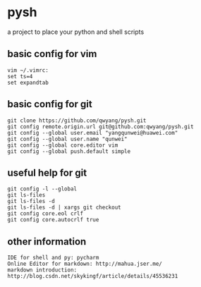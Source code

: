 # pysh
a project to place your python and shell scripts

## basic config for vim
    vim ~/.vimrc:
    set ts=4
    set expandtab
    
## basic config for git
    git clone https://github.com/qwyang/pysh.git
    git config remote.origin.url git@github.com:qwyang/pysh.git
    git config --global user.email "yangqunwei@huawei.com"
    git config --global user.name "qunwei"
    git config --global core.editor vim
    git config --global push.default simple

## useful help for git
    git config -l --global
    git ls-files
    git ls-files -d
    git ls-files -d | xargs git checkout
    git config core.eol crlf
    git config core.autocrlf true
## other information
    IDE for shell and py: pycharm
    Online Editor for markdown: http://mahua.jser.me/
    markdown introduction: http://blog.csdn.net/skykingf/article/details/45536231
